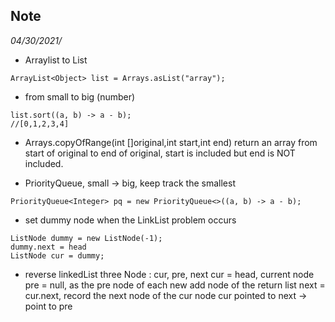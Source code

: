 ## Note

*04/30/2021/*

- Arraylist to List
```
ArrayList<Object> list = Arrays.asList("array");
```

- from small to big (number)
```
list.sort((a, b) -> a - b);
//[0,1,2,3,4]
```

- Arrays.copyOfRange(int []original,int start,int end)
return an array from start of original to end of original, start is included but end is NOT included.

- PriorityQueue, small -> big, keep track the smallest
```
PriorityQueue<Integer> pq = new PriorityQueue<>((a, b) -> a - b);
```

- set dummy node when the LinkList problem occurs
```
ListNode dummy = new ListNode(-1);
dummy.next = head
ListNode cur = dummy;
```

- reverse linkedList
three Node : cur, pre, next
cur = head, current node
pre = null, as the pre node of each new add node of the return list
next = cur.next, record the next node of the cur node
cur pointed to next -> point to pre